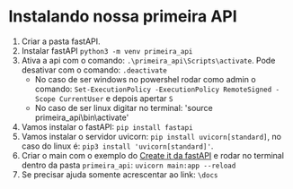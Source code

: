 # Instalando nossa primeira API

1. Criar a pasta fastAPI.
2. Instalar fastAPI `python3 -m venv primeira_api`
3. Ativa a api com o comando: `.\primeira_api\Scripts\activate`. Pode desativar com o comando: `.deactivate`
    - No caso de ser windows no powershel rodar como admin o comando: `Set-ExecutionPolicy -ExecutionPolicy RemoteSigned -Scope CurrentUser` e depois apertar `S`
    - No caso de ser linux digitar no terminal: 'source primeira_api\bin\activate'
4. Vamos instalar o fastAPI: `pip install fastapi`
5. Vamos instalar o servidor uvicorn: `pip install uvicorn[standard]`, no caso do linux é: `pip3 install 'uvicorn[standard]'`.
6. Criar o main com o exemplo do [Create it da fastAPI](https://fastapi.tiangolo.com/) e rodar no terminal dentro da pasta `primeira_api`: `uvicorn main:app --reload`
7. Se precisar ajuda somente acrescentar ao link: `\docs`

